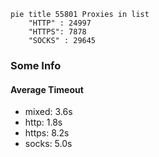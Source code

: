 
```mermaid
pie title 55801 Proxies in list
    "HTTP" : 24997
    "HTTPS": 7878
    "SOCKS" : 29645
```

### Some Info
#### Average Timeout

- mixed: 3.6s
- http: 1.8s
- https: 8.2s
- socks: 5.0s